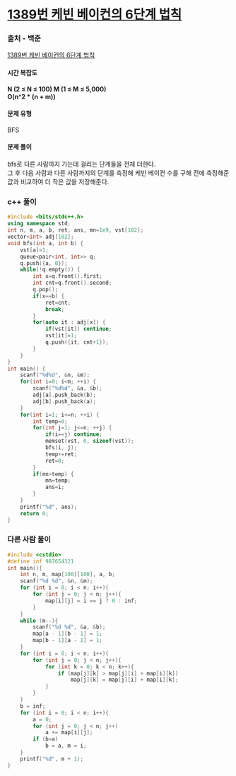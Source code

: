 # [1389번 케빈 베이컨의 6단계 법칙](https://www.acmicpc.net/problem/1389)

### 출처 - 백준
[1389번 케빈 베이컨의 6단계 법칙](https://www.acmicpc.net/problem/1389)

#### 시간 복잡도
**N (2 ≤ N ≤ 100) M (1 ≤ M ≤ 5,000)**  
**O(n^2 \* (n + m))**

#### 문제 유형
BFS

#### 문제 풀이
bfs로 다른 사람까지 가는데 걸리는 단계들을 전체 더한다.  
그 후 다음 사람과 다른 사람까지의 단계를 측정해 케빈 베이컨 수를 구해 전에 측정해준 값과 비교하여 더 작은 값을 저장해준다.

### c++ 풀이
```c++
#include <bits/stdc++.h>
using namespace std;
int n, m, a, b, ret, ans, mn=1e9, vst[102];
vector<int> adj[102];
void bfs(int a, int b) {
    vst[a]=1;
    queue<pair<int, int>> q;
    q.push({a, 0});
    while(!q.empty()) {
        int x=q.front().first;
        int cnt=q.front().second;
        q.pop();
        if(x==b) {
            ret=cnt;
            break;
        }
        for(auto it : adj[x]) {
            if(vst[it]) continue;
            vst[it]=1;
            q.push({it, cnt+1});
        }
    }
}
int main() {
    scanf("%d%d", &n, &m);
    for(int i=0; i<m; ++i) {
        scanf("%d%d", &a, &b);
        adj[a].push_back(b);
        adj[b].push_back(a);
    }
    for(int i=1; i<=n; ++i) {
        int temp=0;
        for(int j=1; j<=n; ++j) {
            if(i==j) continue;
            memset(vst, 0, sizeof(vst));
            bfs(i, j);
            temp+=ret;
            ret=0;
        }
        if(mn>temp) {
            mn=temp;
            ans=i;
        }
    }
    printf("%d", ans);
    return 0;
}
```

### 다른 사람 풀이
```c++
#include <cstdio>
#define inf 987654321
int main(){
    int n, m, map[100][100], a, b;
    scanf("%d %d", &n, &m);
    for (int i = 0; i < n; i++){
        for (int j = 0; j < n; j++){
            map[i][j] = i == j ? 0 : inf;
        }
    }
    while (m--){
        scanf("%d %d", &a, &b);
        map[a - 1][b - 1] = 1;
        map[b - 1][a - 1] = 1;
    }
    for (int i = 0; i < n; i++){
        for (int j = 0; j < n; j++){
            for (int k = 0; k < n; k++){
                if (map[j][k] > map[j][i] + map[i][k])
                    map[j][k] = map[j][i] + map[i][k];
            }
        }
    }
    b = inf;
    for (int i = 0; i < n; i++){
        a = 0;
        for (int j = 0; j < n; j++)
            a += map[i][j];
        if (b>a)
            b = a, m = i;
    }
    printf("%d", m + 1);
}
```